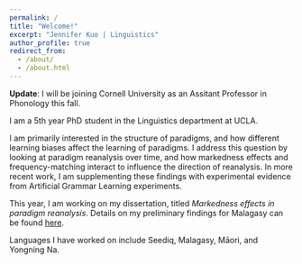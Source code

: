 ```yaml
---
permalink: /
title: "Welcome!"
excerpt: "Jennifer Kuo | Linguistics"
author_profile: true
redirect_from:
  - /about/
  - /about.html
---
```


**Update**: I will be joining Cornell University as an Assitant Professor in Phonology this fall. 

I am a 5th year PhD student in the Linguistics department at UCLA.

I am primarily interested in the structure of paradigms, and how different learning biases affect the learning of paradigms. I address this question by looking at paradigm reanalysis over time, and how markedness effects and frequency-matching interact to influence the direction of reanalysis. In more recent work, I am supplementing these findings with experimental evidence from Artificial Grammar Learning experiments.

This year, I am working on my dissertation, titled <i>Markedness effects in paradigm reanalysis</i>. Details on my preliminary findings for Malagasy can be found [here](/publications/2022-mlg-manuscript).

Languages I have worked on include Seediq, Malagasy, Māori, and Yongning Na.

